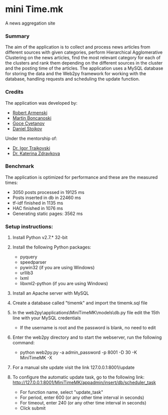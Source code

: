 # mini Time.mk
A news aggregation site

### Summary
The aim of the application is to collect and process news articles from different sources with given categories, perform Hierarchical Agglomerative Clustering on the news articles, find the most relevant category for each of the clusters and rank them depending on the different sources in the cluster and the posting time of the articles.
The application uses a MySQL database for storing the data and the Web2py framework for working with the database, handling requests and scheduling the update function.

### Credits
The application was developed by:
* [Robert Armenski](https://github.com/T1T4N)
* [Martin Boncanoski](https://github.com/makedon4e)
* [Goce Cvetanov](https://github.com/cvetanov)
* [Daniel Stojkov](https://github.com/DanielStojkov)

Under the mentorship of:
* [Dr. Igor Trajkovski](http://www.time.mk/trajkovski)
* [Dr. Katerina Zdravkova](http://www.finki.ukim.mk/en/staff/katerina-zdravkova)

### Benchmark
The application is optimized for performance and these are the measured times:
* 3050 posts processed in 19125 ms
* Posts inserted in db in 22460 ms
* tf-idf finished in 1135 ms
* HAC finished in 1076 ms
* Generating static pages: 3562 ms

### Setup instructions:
1. Install Python v2.7.* 32-bit
2. Install the following Python packages:
    * pyquery
    * speedparser
    * pywin32 (if you are using Windows)
    * urllib3
    * lxml
    * libxml2-python (if you are using Windows)

3. Install an Apache server with MySQL
4. Create a database called "timemk" and import the timemk.sql file
5. In the web2py\applications\MiniTimeMK\models\db.py file edit the 15th line with your MySQL credentials
    * If the username is root and the password is blank, no need to edit

6. Enter the web2py directory and to start the webserver, run the following command:
    * python web2py.py -a admin_password -p 8001 -D 30 -K MiniTimeMK -X

7. For a manual site update visit the link 127.0.0.1:8001/update
8. To configure the automatic update task, go to the following link: http://127.0.0.1:8001/MiniTimeMK/appadmin/insert/db/scheduler_task
    * For function name, select "update_task"
    * For period, enter 600 (or any other time interval in seconds)
    * For timeout, enter 240 (or any other time interval in seconds)
    * Click submit
